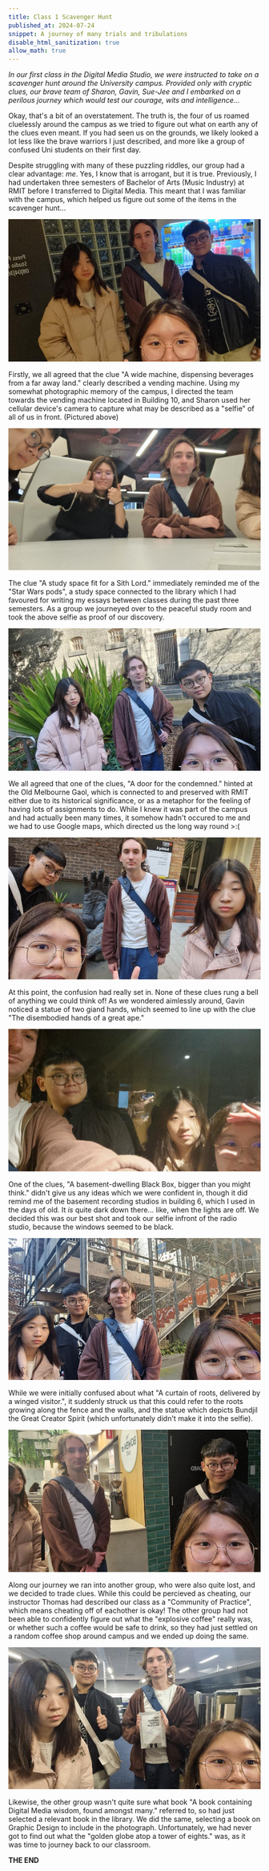 ```yaml
---
title: Class 1 Scavenger Hunt
published_at: 2024-07-24
snippet: A journey of many trials and tribulations
disable_html_sanitization: true
allow_math: true
---
```


*In our first class in the Digital Media Studio, we were instructed to take on a scavenger hunt around the University campus. Provided only with cryptic clues, our brave team of Sharon, Gavin, Sue-Jee and I embarked on a perilous journey which would test our courage, wits and intelligence...*

Okay, that's a bit of an overstatement. The truth is, the four of us roamed cluelessly around the campus as we tried to figure out what on earth any of the clues even meant. If you had seen us on the grounds, we likely looked a lot less like the brave warriors I just described, and more like a group of confused Uni students on their first day.

Despite struggling with many of these puzzling riddles, our group had a clear advantage: *me*. Yes, I know that is arrogant, but it is true. Previously, I had undertaken three semesters of Bachelor of Arts (Music Industry) at RMIT before I transferred to Digital Media. This meant that I was familiar with the campus, which helped us figure out some of the items in the scavenger hunt...

![vending machine](/static/w01s1/scavenger_1.jpg)

Firstly, we all agreed that the clue "A wide machine, dispensing beverages from a far away land." clearly described a vending machine. Using my somewhat photographic memory of the campus, I directed the team towards the vending machine located in Building 10, and Sharon used her cellular device's camera to capture what may be described as a "selfie" of all of us in front. (Pictured above)

![star wars pods](/static/w01s1/scavenger_2.jpg)

The clue "A study space fit for a Sith Lord." immediately reminded me of the "Star Wars pods", a study space connected to the library which I had favoured for writing my essays between classes during the past three semesters. As a group we journeyed over to the peaceful study room and took the above selfie as proof of our discovery.

![jail](/static/w01s1/scavenger_3.jpg)

We all agreed that one of the clues, "A door for the condemned." hinted at the Old Melbourne Gaol, which is connected to and preserved with RMIT either due to its historical significance, or as a metaphor for the feeling of having lots of assignments to do. While I knew it was part of the campus and had actually been many times, it somehow hadn't occured to me and we had to use Google maps, which directed us the long way round >:(

![monkey's hand](/static/w01s1/scavenger_4.jpg)

At this point, the confusion had really set in. None of these clues rung a bell of anything we could think of! As we wondered aimlessly around, Gavin noticed a statue of two giand hands, which seemed to line up with the clue "The disembodied hands of a great ape."

![black box](/static/w01s1/scavenger_5.jpg)

One of the clues, "A basement-dwelling Black Box, bigger than you might think." didn't give us any ideas which we were confident in, though it did remind me of the basement recording studios in building 6, which I used in the days of old. It *is* quite dark down there... like, when the lights are off. We decided this was our best shot and took our selfie infront of the radio studio, because the windows seemed to be black.

![roots](/static/w01s1/scavenger_6.jpg)

While we were initially confused about what "A curtain of roots, delivered by a winged visitor.", it suddenly struck us that this could refer to the roots growing along the fence and the walls, and the statue which depicts Bundjil the Great Creator Spirit (which unfortunately didn't make it into the selfie).

![coffee](/static/w01s1/scavenger_7.jpg)

Along our journey we ran into another group, who were also quite lost, and we decided to trade clues. While this could be percieved as cheating, our instructor Thomas had described our class as a "Community of Practice", which means cheating off of eachother is okay! The other group had not been able to confidently figure out what the "explosive coffee" really was, or whether such a coffee would be safe to drink, so they had just settled on a random coffee shop around campus and we ended up doing the same.

![book](/static/w01s1/scavenger_8.jpg)

Likewise, the other group wasn't quite sure what book "A book containing Digital Media wisdom, found amongst many." referred to, so had just selected a relevant book in the library. We did the same, selecting a book on Graphic Design to include in the photograph. Unfortunately, we had never got to find out what the "golden globe atop a tower of eights." was, as it was time to journey back to our classroom.

**THE END**